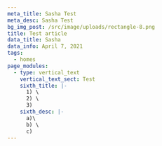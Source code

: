 ```yaml
---
meta_title: Sasha Test
meta_desc: Sasha Test
bg_img_post: /src/image/uploads/rectangle-8.png
title: Test article
data_title: Sasha
data_info: April 7, 2021
tags:
  - homes
page_modules:
  - type: vertical_text
    vertical_text_sect: Test
    sixth_title: |-
      1) \
      2) \
      3)
    sixth_desc: |-
      a)\
      b) \
      c)
---
```

